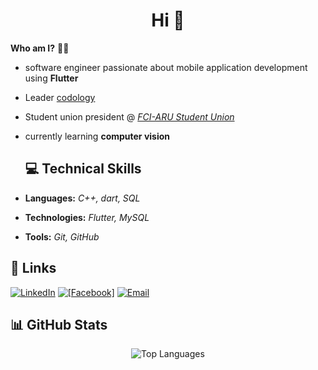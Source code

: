 <h1 align="center">Hi 👋</h1>

**Who am I?** 👨‍💻
- software engineer passionate about mobile application development using **Flutter**
- Leader [codology](https://www.facebook.com/share/15YemKKTYc/)
- Student union president @ [*FCI-ARU Student Union*](https://www.facebook.com/FCIARU.SU)
- currently learning **computer vision**


  ## 💻 Technical Skills  
- **Languages:** *C++, dart, SQL*
- **Technologies:** *Flutter, MySQL*  
- **Tools:** *Git, GitHub* 

## 🔗 Links
[![LinkedIn](https://img.shields.io/badge/LinkedIn-%230077B5.svg?style=for-the-badge&logo=linkedin&logoColor=white)](https://www.linkedin.com/in/asmaa-elkashef-140913312) [![[Facebook]](https://img.shields.io/badge/Facebook-3D82ED?style=for-the-badge&logo=facebook&logoColor=white)](https://www.facebook.com/share/1AogCdooUP/) [![Email](https://img.shields.io/badge/Email-%23D14836.svg?style=for-the-badge&logo=gmail&logoColor=white)](mailto:asmaaelkashef9@gmail.com) 

## 📊 GitHub Stats

<!-- Remove this if still not working -->
<!-- <p align="center">
  <img src="https://streak-stats.demolab.com?user=Asmaaelkashef&theme=dark&mode=weekly&hide_current_streak=true" alt="GitHub Streak"/>
</p> -->

<p align="center">
  <img src="https://github-readme-stats.vercel.app/api/top-langs/?username=Asmaaelkashef&layout=compact&theme=dark" alt="Top Languages"/>
</p>


